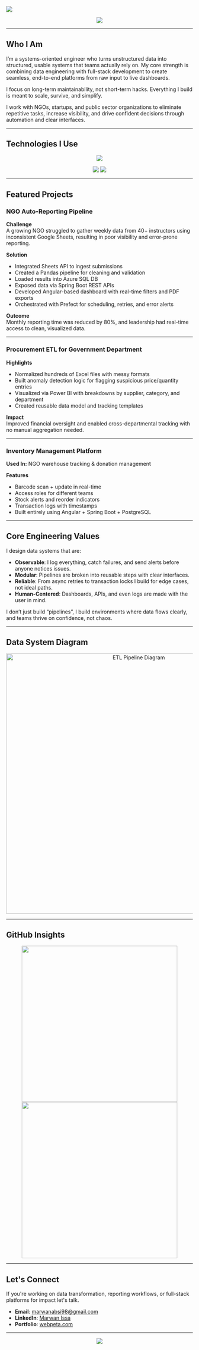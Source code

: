 <!-- ============================== -->
<!--           HEADER              -->
<!-- ============================== -->

<!-- Gradient + Wave + Desc -->
<img src="https://capsule-render.vercel.app/api?type=waving&color=0:0F2027,50:203A43,100:2C5364&height=300&section=header&text=Marwan%20Issa&fontSize=60&fontColor=FFFFFF&fontAlign=50&desc=Data%20Engineer%20|%20Full%20Stack%20Developer%20|%20Automation%20Architect&descAlign=50&descSize=20"/>

<p align="center">
  <img src="https://readme-typing-svg.herokuapp.com?font=Fira+Code&size=22&duration=3500&pause=1000&color=36BCF7&center=true&vCenter=true&width=800&lines=Smart+Pipelines+for+Real+Impact;From+Spreadsheets+to+Automated+Systems;Turning+Data+into+Decisions;2+Years+in+Data+Engineering+|+1%2B+Year+in+Full+Stack+Development;5%2B+Years+in+Creative+Design" />
</p>

---

## Who I Am

I’m a systems-oriented engineer who turns unstructured data into structured, usable systems that teams actually rely on. My core strength is combining data engineering with full-stack development to create seamless, end-to-end platforms from raw input to live dashboards.

I focus on long-term maintainability, not short-term hacks. Everything I build is meant to scale, survive, and simplify.  

I work with NGOs, startups, and public sector organizations to eliminate repetitive tasks, increase visibility, and drive confident decisions through automation and clear interfaces.

---

## Technologies I Use

<p align="center">
  <img src="https://skillicons.dev/icons?i=python,azure,postgresql,spring,angular,docker,git,vscode,figma&theme=dark" />
</p>


<p align="center">
  <img src="https://img.shields.io/badge/Airflow-017CEE?style=for-the-badge&logo=apacheairflow&logoColor=white"/>
  <img src="https://img.shields.io/badge/Prefect-2E2E2E?style=for-the-badge&logo=prefect&logoColor=00BFFF"/>
</p>

---

## Featured Projects

### NGO Auto-Reporting Pipeline

**Challenge**  
A growing NGO struggled to gather weekly data from 40+ instructors using inconsistent Google Sheets, resulting in poor visibility and error-prone reporting.

**Solution**  
- Integrated Sheets API to ingest submissions
- Created a Pandas pipeline for cleaning and validation
- Loaded results into Azure SQL DB
- Exposed data via Spring Boot REST APIs
- Developed Angular-based dashboard with real-time filters and PDF exports
- Orchestrated with Prefect for scheduling, retries, and error alerts

**Outcome**  
Monthly reporting time was reduced by 80%, and leadership had real-time access to clean, visualized data.

---

### Procurement ETL for Government Department

**Highlights**  
- Normalized hundreds of Excel files with messy formats  
- Built anomaly detection logic for flagging suspicious price/quantity entries  
- Visualized via Power BI with breakdowns by supplier, category, and department  
- Created reusable data model and tracking templates  

**Impact**  
Improved financial oversight and enabled cross-departmental tracking with no manual aggregation needed.

---

### Inventory Management Platform

**Used In:** NGO warehouse tracking & donation management

**Features**
- Barcode scan + update in real-time
- Access roles for different teams
- Stock alerts and reorder indicators
- Transaction logs with timestamps
- Built entirely using Angular + Spring Boot + PostgreSQL

---

## Core Engineering Values

I design data systems that are:

- **Observable**: I log everything, catch failures, and send alerts before anyone notices issues.
- **Modular**: Pipelines are broken into reusable steps with clear interfaces.
- **Reliable**: From async retries to transaction locks I build for edge cases, not ideal paths.
- **Human-Centered**: Dashboards, APIs, and even logs are made with the user in mind.

I don’t just build “pipelines”, I build environments where data flows clearly, and teams thrive on confidence, not chaos.

---

## Data System Diagram

<p align="center">
  <img src="https://www.databricks.com/sites/default/files/2020/08/blog-accelerate-etl-1-og.png" width="700" alt="ETL Pipeline Diagram"/>
</p>

---

## GitHub Insights

<p align="center">
  <img src="https://github-readme-stats.vercel.app/api?username=marwanabsi&show_icons=true&theme=react&count_private=true&hide_border=true" width="420" />
  <img src="https://github-readme-streak-stats.herokuapp.com?user=marwanabsi&theme=react&hide_border=true" width="420" />
</p>

---

## Let's Connect

If you're working on data transformation, reporting workflows, or full-stack platforms for impact let's talk.

- **Email**: marwanabsi98@gmail.com  
- **LinkedIn**: [Marwan Issa](https://www.linkedin.com/in/marwan-issa-1b903715a/)  
- **Portfolio**: [webpeta.com](https://webpeta.com)

---

<p align="center">
  <img src="https://readme-typing-svg.herokuapp.com?font=Fira+Code&size=20&pause=1000&color=44CCFF&center=true&vCenter=true&width=600&lines=Thanks+for+scrolling.;Let's+build+systems+that+last." />
</p>
